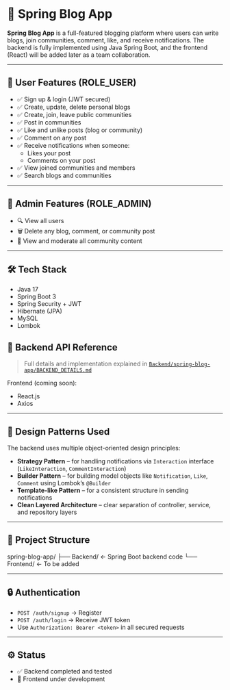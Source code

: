 # 📝 Spring Blog App

**Spring Blog App** is a full-featured blogging platform where users can write blogs, join communities, comment, like, and receive notifications. The backend is fully implemented using Java Spring Boot, and the frontend (React) will be added later as a team collaboration.

---

## 👤 User Features (ROLE_USER)

- ✅ Sign up & login (JWT secured)
- ✅ Create, update, delete personal blogs
- ✅ Create, join, leave public communities
- ✅ Post in communities
- ✅ Like and unlike posts (blog or community)
- ✅ Comment on any post
- ✅ Receive notifications when someone:
  - Likes your post
  - Comments on your post
- ✅ View joined communities and members
- ✅ Search blogs and communities

---

## 👑 Admin Features (ROLE_ADMIN)

- 🔍 View all users
- 🗑 Delete any blog, comment, or community post
- 🧵 View and moderate all community content

---

## 🛠 Tech Stack

- Java 17
- Spring Boot 3
- Spring Security + JWT
- Hibernate (JPA)
- MySQL
- Lombok


## 📘 Backend API Reference

> Full details and implementation explained in [`Backend/spring-blog-app/BACKEND_DETAILS.md`](./Backend/BlogApp/BACKEND_DETAILS.md)



Frontend (coming soon):
- React.js
- Axios

---

## 🧠 Design Patterns Used

The backend uses multiple object-oriented design principles:

- **Strategy Pattern** – for handling notifications via `Interaction` interface (`LikeInteraction`, `CommentInteraction`)
- **Builder Pattern** – for building model objects like `Notification`, `Like`, `Comment` using Lombok’s `@Builder`
- **Template-like Pattern** – for a consistent structure in sending notifications
- **Clean Layered Architecture** – clear separation of controller, service, and repository layers

---

## 📂 Project Structure
spring-blog-app/
├── Backend/ ← Spring Boot backend code
└── Frontend/ ← To be added 


---

## 🔒 Authentication

- `POST /auth/signup` → Register
- `POST /auth/login` → Receive JWT token
- Use `Authorization: Bearer <token>` in all secured requests

---

## ⚙️ Status

- ✅ Backend completed and tested
- 🚧 Frontend under development

